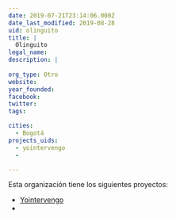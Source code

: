 ```yaml
---
date: 2019-07-21T23:14:06.000Z
date_last_modified: 2019-08-28
uid: olinguito
title: |
  Olinguito
legal_name: 
description: |
  
org_type: Otro
website: 
year_founded: 
facebook: 
twitter: 
tags:

cities: 
  - Bogotá
projects_uids:
  - yointervengo
  - 

---
```


Esta organización tiene los siguientes proyectos:

- [Yointervengo](/proyectos/yointervengo)
- [](/proyectos/)
